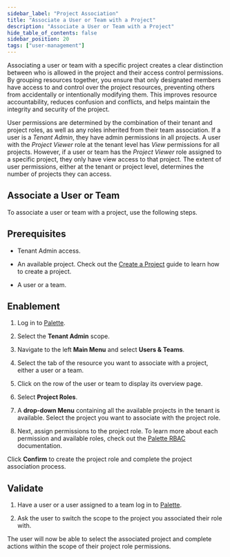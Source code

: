 ```yaml
---
sidebar_label: "Project Association"
title: "Associate a User or Team with a Project"
description: "Associate a User or Team with a Project"
hide_table_of_contents: false
sidebar_position: 20
tags: ["user-management"]
---
```


Associating a user or team with a specific project creates a clear distinction between who is allowed in the project and
their access control permissions. By grouping resources together, you ensure that only designated members have access to
and control over the project resources, preventing others from accidentally or intentionally modifying them. This
improves resource accountability, reduces confusion and conflicts, and helps maintain the integrity and security of the
project.

User permissions are determined by the combination of their tenant and project roles, as well as any roles inherited
from their team association. If a user is a _Tenant Admin_, they have admin permissions in all projects. A user with the
_Project Viewer_ role at the tenant level has _View_ permissions for all projects. However, if a user or team has the
_Project Viewer_ role assigned to a specific project, they only have view access to that project. The extent of user
permissions, either at the tenant or project level, determines the number of projects they can access.

## Associate a User or Team

To associate a user or team with a project, use the following steps.

## Prerequisites

- Tenant Admin access.

- An available project. Check out the [Create a Project](../../tenant-settings/projects/create-manage-projects.md) guide
  to learn how to create a project.

- A user or a team.

## Enablement

1. Log in to [Palette](https://console.spectrocloud.com).

2. Select the **Tenant Admin** scope.

3. Navigate to the left **Main Menu** and select **Users & Teams**.

4. Select the tab of the resource you want to associate with a project, either a user or a team.

5. Click on the row of the user or team to display its overview page.

6. Select **Project Roles**.

7. A **drop-down Menu** containing all the available projects in the tenant is available. Select the project you want to
   associate with the project role.

8. Next, assign permissions to the project role. To learn more about each permission and available roles, check out the
   [Palette RBAC](palette-rbac/palette-rbac.md) documentation.

Click **Confirm** to create the project role and complete the project association process.

## Validate

1. Have a user or a user assigned to a team log in to [Palette](https://console.spectrocloud.com).

2. Ask the user to switch the scope to the project you associated their role with.

The user will now be able to select the associated project and complete actions within the scope of their project role
permissions.

<br />
